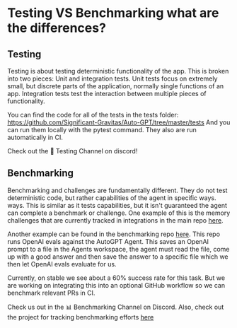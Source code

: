 # Testing VS Benchmarking what are the differences?

## Testing
Testing is about testing deterministic functionality of the app. This is broken into two pieces: Unit and integration tests.
Unit tests focus on extremely small, but discrete parts of the application, normally single functions of an app. Integration tests test the interaction between multiple pieces of functionality. 

You can find the code for all of the tests in the tests folder: https://github.com/Significant-Gravitas/Auto-GPT/tree/master/tests
And you can run them locally with the pytest command. They also are run automatically in CI.

Check out the :test_tube: Testing Channel on discord!

## Benchmarking
Benchmarking and challenges are fundamentally different. They do not test deterministic code, but rather capabilities of the agent in specific ways. ways. This is similar as it tests capabilities, but it isn't guaranteed the agent can complete a benchmark or challenge. One example of this is the memory challenges that are currently tracked in integrations in the main repo [here](https://github.com/Significant-Gravitas/Auto-GPT/tree/master/tests/integration/challenges).

Another example can be found in the benchmarking repo [here](https://github.com/Significant-Gravitas/Auto-GPT-Benchmarks). This repo runs OpenAI evals against the AutoGPT Agent. This saves an OpenAI prompt to a file in the Agents workspace, the agent must read the file, come up with a good answer and then save the answer to a specific file which we then let OpenAI evals evaluate for us. 

Currently, on stable we see about a 60% success rate for this task. But we are working on integrating this into an optional GitHub workflow so we can benchmark relevant PRs in CI.

Check us out in the :bar_chart: Benchmarking Channel on Discord.
Also, check out the project for tracking benchmarking efforts [here](https://github.com/orgs/Significant-Gravitas/projects/3)


